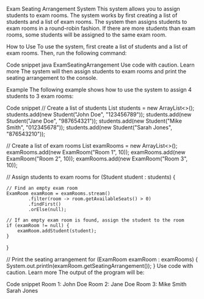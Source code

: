 Exam Seating Arrangement System
This system allows you to assign students to exam rooms. The system works by first creating a list of students and a list of exam rooms. The system then assigns students to exam rooms in a round-robin fashion. If there are more students than exam rooms, some students will be assigned to the same exam room.

How to Use
To use the system, first create a list of students and a list of exam rooms. Then, run the following command:

Code snippet
java ExamSeatingArrangement
Use code with caution. Learn more
The system will then assign students to exam rooms and print the seating arrangement to the console.

Example
The following example shows how to use the system to assign 4 students to 3 exam rooms:

Code snippet
// Create a list of students
List<Student> students = new ArrayList<>();
students.add(new Student("John Doe", "123456789"));
students.add(new Student("Jane Doe", "987654321"));
students.add(new Student("Mike Smith", "012345678"));
students.add(new Student("Sarah Jones", "876543210"));

// Create a list of exam rooms
List<ExamRoom> examRooms = new ArrayList<>();
examRooms.add(new ExamRoom("Room 1", 10));
examRooms.add(new ExamRoom("Room 2", 10));
examRooms.add(new ExamRoom("Room 3", 10));

// Assign students to exam rooms
for (Student student : students) {

    // Find an empty exam room
    ExamRoom examRoom = examRooms.stream()
            .filter(room -> room.getAvailableSeats() > 0)
            .findFirst()
            .orElse(null);

    // If an empty exam room is found, assign the student to the room
    if (examRoom != null) {
        examRoom.addStudent(student);
    }
}

// Print the seating arrangement
for (ExamRoom examRoom : examRooms) {
    System.out.println(examRoom.getSeatingArrangement());
}
Use code with caution. Learn more
The output of the program will be:

Code snippet
Room 1: John Doe
Room 2: Jane Doe
Room 3: Mike Smith
Sarah Jones





